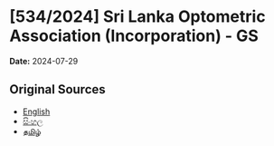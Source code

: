 # [534/2024] Sri Lanka Optometric Association (Incorporation) - GS

**Date:** 2024-07-29

## Original Sources

- [English](https://documents.gov.lk/view/bills/2024/7/534-2024_E.pdf)
- [සිංහල](https://documents.gov.lk/view/bills/2024/7/534-2024_S.pdf)
- [தமிழ்](https://documents.gov.lk/view/bills/2024/7/534-2024_T.pdf)

